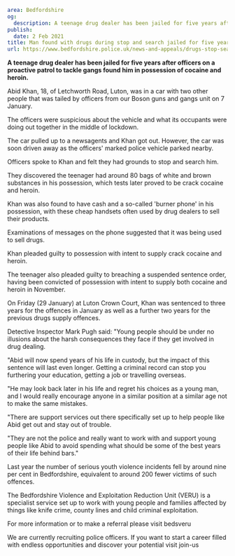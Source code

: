 ```yaml
area: Bedfordshire
og:
  description: A teenage drug dealer has been jailed for five years after officers on a proactive patrol to tackle gangs found him in possession of cocaine and heroin.
publish:
  date: 2 Feb 2021
title: Man found with drugs during stop and search jailed for five years
url: https://www.bedfordshire.police.uk/news-and-appeals/drugs-stop-search-jailed
```

**A teenage drug dealer has been jailed for five years after officers on a proactive patrol to tackle gangs found him in possession of cocaine and heroin.**

Abid Khan, 18, of Letchworth Road, Luton, was in a car with two other people that was tailed by officers from our Boson guns and gangs unit on 7 January.

The officers were suspicious about the vehicle and what its occupants were doing out together in the middle of lockdown.

The car pulled up to a newsagents and Khan got out. However, the car was soon driven away as the officers' marked police vehicle parked nearby.

Officers spoke to Khan and felt they had grounds to stop and search him.

They discovered the teenager had around 80 bags of white and brown substances in his possession, which tests later proved to be crack cocaine and heroin.

Khan was also found to have cash and a so-called 'burner phone' in his possession, with these cheap handsets often used by drug dealers to sell their products.

Examinations of messages on the phone suggested that it was being used to sell drugs.

Khan pleaded guilty to possession with intent to supply crack cocaine and heroin.

The teenager also pleaded guilty to breaching a suspended sentence order, having been convicted of possession with intent to supply both cocaine and heroin in November.

On Friday (29 January) at Luton Crown Court, Khan was sentenced to three years for the offences in January as well as a further two years for the previous drugs supply offences.

Detective Inspector Mark Pugh said: "Young people should be under no illusions about the harsh consequences they face if they get involved in drug dealing.

"Abid will now spend years of his life in custody, but the impact of this sentence will last even longer. Getting a criminal record can stop you furthering your education, getting a job or travelling overseas.

"He may look back later in his life and regret his choices as a young man, and I would really encourage anyone in a similar position at a similar age not to make the same mistakes.

"There are support services out there specifically set up to help people like Abid get out and stay out of trouble.

"They are not the police and really want to work with and support young people like Abid to avoid spending what should be some of the best years of their life behind bars."

Last year the number of serious youth violence incidents fell by around nine per cent in Bedfordshire, equivalent to around 200 fewer victims of such offences.

The Bedfordshire Violence and Exploitation Reduction Unit (VERU) is a specialist service set up to work with young people and families affected by things like knife crime, county lines and child criminal exploitation.

For more information or to make a referral please visit bedsveru

We are currently recruiting police officers. If you want to start a career filled with endless opportunities and discover your potential visit join-us
